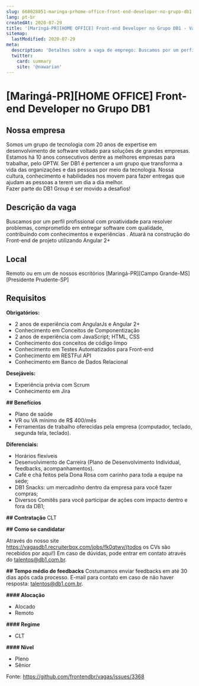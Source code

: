 ```yaml
---
slug: 668028851-maringa-prhome-office-front-end-developer-no-grupo-db1
lang: pt-br
createdAt: 2020-07-29
title: '[Maringá-PR][HOME OFFICE] Front-end Developer no Grupo DB1 - Vaga de Emprego'
sitemap:
  lastModified: 2020-07-29
meta:
  description: 'Detalhes sobre a vaga de emprego: Buscamos por um perfil profissional com proatividade para resolver problemas, comprometido em entregar software com qualidade, contribuindo com conhecimentos e experiências . Atuará na construção do Front-end de projeto utilizando Angular 2+'
  twitter:
    card: summary
    site: '@nawarian'
---
```


# [Maringá-PR][HOME OFFICE] Front-end Developer no Grupo DB1

## Nossa empresa
Somos um grupo de tecnologia com 20 anos de expertise em desenvolvimento de software voltado para soluções de grandes empresas. Estamos há 10 anos consecutivos dentre as melhores empresas para trabalhar, pelo GPTW. 
Ser DB1 é pertencer a um grupo que transforma a vida das organizações e das pessoas por meio da tecnologia. Nossa cultura, conhecimento e habilidades nos movem para fazer entregas que ajudam as pessoas a terem um dia a dia melhor.  
Fazer parte do DB1 Group é ser movido a desafios!

## Descrição da vaga
Buscamos por um perfil profissional com proatividade para resolver problemas, comprometido em entregar software com qualidade, contribuindo com conhecimentos e experiências . Atuará na construção do Front-end de projeto utilizando Angular 2+

## Local

Remoto ou em um de nossos escritórios [Maringá-PR][Campo Grande-MS][Presidente Prudente-SP]

## Requisitos

**Obrigatórios:**
- 2 anos de experiência com AngularJs e Angular 2+ 
- Conhecimento em   Conceitos de Componentização  
- 2 anos de experiência com JavaScript; HTML, CSS
- Conhecimento dos conceitos de código limpo    
- Conhecimento em Testes Automatizados para Front-end
- Conhecimento em RESTFul API
- Conhecimento em Banco de Dados Relacional

**Desejáveis:**
- Experiência prévia com Scrum
- Conhecimento em Jira

**## Benefícios**
- Plano de saúde
- VR ou VA mínimo de R$ 400/mês
- Ferramentas de trabalho oferecidas pela empresa (computador, teclado, segunda tela, teclado). 

**Diferenciais:**
- Horários flexíveis
- Desenvolvimento de Carreira (Plano de Desenvolvimento Individual, feedbacks, acompanhamentos). 
- Café e chá feitos pela Dona Rosa com carinho para toda a equipe na sede;
- DB1 Snacks: um mercadinho dentro da empresa para você fazer compras; 
- Diversos Comitês para você participar de ações com impacto dentro e fora da DB1; 

**## Contratação**
CLT

**## Como se candidatar**

Através do nosso site https://vagasdb1.recruiterbox.com/jobs/fk0qtwv/(todos os CVs são recebidos por aqui!)
Em caso de dúvidas, pode entrar em contato através do talentos@db1.com.br. 

**## Tempo médio de feedbacks**
Costumamos enviar feedbacks em até 30 dias após cada processo.
E-mail para contato em caso de não haver resposta: talentos@db1.com.br.

**#### Alocação**
- Alocado
- Remoto

**#### Regime**
- CLT

**#### Nível**
- Pleno
- Sênior




Fonte: https://github.com/frontendbr/vagas/issues/3368